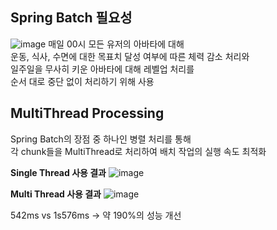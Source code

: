 ## Spring Batch 필요성

![image](https://github.com/Gunpang-galaxy/gunpang-backend/assets/88764490/e457359d-e60c-4d10-a3c7-0a01f5c78493)
매일 00시 모든 유저의 아바타에 대해  
운동, 식사, 수면에 대한 목표치 달성 여부에 따른 체력 감소 처리와  
일주일을 무사히 키운 아바타에 대해 레벨업 처리를  
순서 대로 중단 없이 처리하기 위해 사용


## MultiThread Processing

Spring Batch의 장점 중 하나인 병렬 처리를 통해  
각 chunk들을 MultiThread로 처리하여 배치 작업의 실행 속도 최적화

**Single Thread 사용 결과**
![image](https://github.com/Gunpang-galaxy/gunpang-backend/assets/88764490/6c943619-5e98-4c56-a625-cfefc1d8535d)

**Multi Thread 사용 결과**
![image](https://github.com/Gunpang-galaxy/gunpang-backend/assets/88764490/4efc9994-24a9-44b3-a1ee-31c1da074f3b)

  
542ms vs 1s576ms -> 약 190%의 성능 개선
